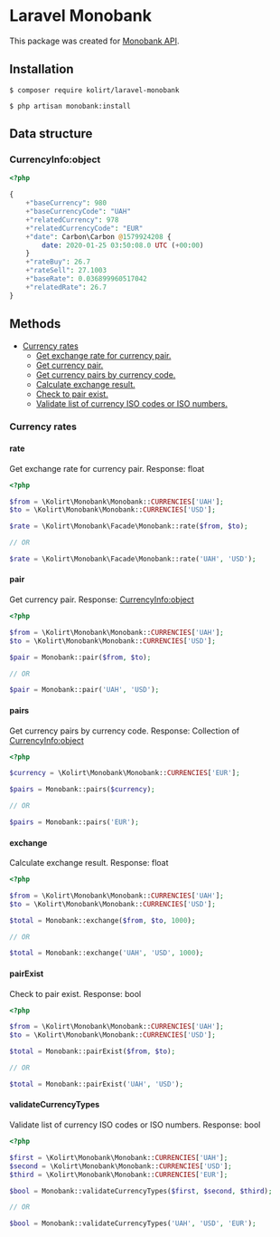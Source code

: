 # Laravel Monobank

This package was created for [Monobank API](https://api.monobank.ua/docs).

## Installation
```
$ composer require kolirt/laravel-monobank
```
```
$ php artisan monobank:install
```

## Data structure

### CurrencyInfo:object
```php
<?php

{
    +"baseCurrency": 980
    +"baseCurrencyCode": "UAH"
    +"relatedCurrency": 978
    +"relatedCurrencyCode": "EUR"
    +"date": Carbon\Carbon @1579924208 {
        date: 2020-01-25 03:50:08.0 UTC (+00:00)
    }
    +"rateBuy": 26.7
    +"rateSell": 27.1003
    +"baseRate": 0.036899960517042
    +"relatedRate": 26.7
}
```


## Methods

- [Currency rates](#currency-rates)
    - [Get exchange rate for currency pair.](#rate)
    - [Get currency pair.](#pair)
    - [Get currency pairs by currency code.](#pairs)
    - [Calculate exchange result.](#exchange)
    - [Check to pair exist.](#pairExist)
    - [Validate list of currency ISO codes or ISO numbers.](#validateCurrencyTypes)
    
### Currency rates

#### rate
Get exchange rate for currency pair. Response: float

```php
<?php

$from = \Kolirt\Monobank\Monobank::CURRENCIES['UAH'];
$to = \Kolirt\Monobank\Monobank::CURRENCIES['USD'];

$rate = \Kolirt\Monobank\Facade\Monobank::rate($from, $to);

// OR

$rate = \Kolirt\Monobank\Facade\Monobank::rate('UAH', 'USD');
```

#### pair
Get currency pair. Response: [CurrencyInfo:object](#CurrencyInfo:object)

```php
<?php

$from = \Kolirt\Monobank\Monobank::CURRENCIES['UAH'];
$to = \Kolirt\Monobank\Monobank::CURRENCIES['USD'];

$pair = Monobank::pair($from, $to);

// OR

$pair = Monobank::pair('UAH', 'USD');
```

#### pairs
Get currency pairs by currency code. Response: Collection of [CurrencyInfo:object](#CurrencyInfo:object)

```php
<?php

$currency = \Kolirt\Monobank\Monobank::CURRENCIES['EUR'];

$pairs = Monobank::pairs($currency);

// OR

$pairs = Monobank::pairs('EUR');
```

#### exchange
Calculate exchange result. Response: float

```php
<?php

$from = \Kolirt\Monobank\Monobank::CURRENCIES['UAH'];
$to = \Kolirt\Monobank\Monobank::CURRENCIES['USD'];

$total = Monobank::exchange($from, $to, 1000);

// OR

$total = Monobank::exchange('UAH', 'USD', 1000);
```

#### pairExist
Check to pair exist. Response: bool

```php
<?php

$from = \Kolirt\Monobank\Monobank::CURRENCIES['UAH'];
$to = \Kolirt\Monobank\Monobank::CURRENCIES['USD'];

$total = Monobank::pairExist($from, $to);

// OR

$total = Monobank::pairExist('UAH', 'USD');
```

#### validateCurrencyTypes
Validate list of currency ISO codes or ISO numbers. Response: bool

```php
<?php

$first = \Kolirt\Monobank\Monobank::CURRENCIES['UAH'];
$second = \Kolirt\Monobank\Monobank::CURRENCIES['USD'];
$third = \Kolirt\Monobank\Monobank::CURRENCIES['EUR'];

$bool = Monobank::validateCurrencyTypes($first, $second, $third);

// OR

$bool = Monobank::validateCurrencyTypes('UAH', 'USD', 'EUR');
```
